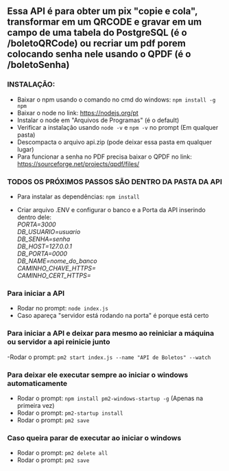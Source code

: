 ## Essa API é para obter um pix "copie e cola", transformar em um QRCODE e gravar em um campo de uma tabela do PostgreSQL (é o /boletoQRCode) ou recriar um pdf porem colocando senha nele usando o QPDF (é o /boletoSenha)

### INSTALAÇÃO:
- Baixar o npm usando o comando no cmd do windows: `npm install -g npm`
- Baixar o node no link: https://nodejs.org/pt
- Instalar o node em "Arquivos de Programas" (é o default)
- Verificar a instalação usando `node -v` e `npm -v` no prompt (Em qualquer pasta)
- Descompacta o arquivo api.zip (pode deixar essa pasta em qualquer lugar)
- Para funcionar a senha no PDF precisa baixar o QPDF no link: https://sourceforge.net/projects/qpdf/files/


### TODOS OS PRÓXIMOS PASSOS SÃO DENTRO DA PASTA DA API

- Para instalar as dependências: `npm install`

- Criar arquivo .ENV e configurar o banco e a Porta da API inserindo dentro dele:  
_PORTA=3000  
DB_USUARIO=usuario  
DB_SENHA=senha  
DB_HOST=127.0.0.1  
DB_PORTA=0000  
DB_NAME=nome_do_banco  
CAMINHO_CHAVE_HTTPS=  
CAMINHO_CERT_HTTPS=_

### Para iniciar a API
- Rodar no prompt: `node index.js`
- Caso apareça "servidor está rodando na porta" é porque está certo

### Para iniciar a API e deixar para mesmo ao reiniciar a máquina ou servidor a api reinicie junto
-Rodar o prompt: `pm2 start index.js --name "API de Boletos" --watch`

### Para deixar ele executar sempre ao iniciar o windows automaticamente
- Rodar o prompt: `npm install pm2-windows-startup -g` (Apenas na primeira vez)
- Rodar o prompt: `pm2-startup install`
- Rodar o prompt: `pm2 save`

### Caso queira parar de executar ao iniciar o windows
- Rodar o prompt: `pm2 delete all`
- Rodar o prompt: `pm2 save`